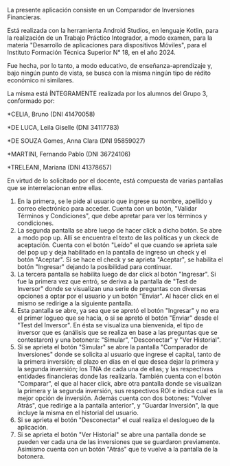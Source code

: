 La presente aplicación consiste en un Comparador de Inversiones Financieras. 

Está realizada con la herramienta Android Studios, en lenguaje Kotlin, para la realización de un Trabajo Práctico Integrador, a modo examen, para la materia "Desarrollo de aplicaciones para dispositivos Móviles", para el Instituto Formación Técnica Superior N° 18, en el año 2024.

Fue hecha, por lo tanto, a modo educativo, de enseñanza-aprendizaje y, bajo ningún punto de vista, se busca con la misma ningún tipo de rédito económico ni similares. 

La misma está ÍNTEGRAMENTE realizada por los alumnos del Grupo 3, conformado por:

*CELIA, Bruno (DNI 41470058)

*DE LUCA, Leila Giselle (DNI 34117783)

*DE SOUZA Gomes, Anna Clara (DNI 95859027)

*MARTINI, Fernando Pablo (DNI 36724106)

*TRELEANI, Mariana (DNI 41378657)


En virtud de lo solicitado por el docente, está compuesta de varias pantallas que se interrelacionan entre ellas.

1) En la primera, se le pide al usuario que ingrese su nombre, apellido y correo electrónico para acceder. Cuenta con un botón, "Validar Términos y Condiciones", que debe apretar para ver los términos y condiciones.
2) La segunda pantalla se abre luego de hacer click a dicho botón. Se abre a modo pop up. Allí se encuentra el texto de las políticas y un ckeck de aceptación. Cuenta con el botón "Leído" el que cuando se aprieta sale del pop up y deja habilitado en la pantalla de ingreso un check y el botón "Aceptar". Si se hace el check y se aprieta "Aceptar", se habilita el botón "Ingresar" dejando la posibilidad para continuar. 
3) La tercera pantalla se habilita luego de dar click al botón "Ingresar". Si fue la primera vez que entró, se deriva a la pantalla de "Test de Inversor" donde se visualizan una serie de preguntas con diversas opciones a optar por el usuario y un botón "Enviar". Al hacer click en el mismo se redirige a la siguiente pantalla.
4) Esta pantalla se abre, ya sea que se apretó el botón "Ingresar" y no era el primer logueo que se hacía, o si se apretó el botón "Enviar" desde el "Test del Inversor". En ésta se visualiza una bienvenida, el tipo de inversor que es (análisis que se realiza en base a las preguntas que se contestaron) y una botonera: "Simular", "Desconectar" y "Ver Historial".  
5) Si se aprieta el botón "Simular" se abre la pantalla "Comparador de Inversiones" donde se solicita al usuario que ingrese el capital, tanto de la primera inversión; el plazo en días en el que desea dejar la primera y la segunda inversión; los TNA de cada una de ellas; y las respectivas entidades financieras donde las realizaría. También cuenta con el botón "Comparar", el que al hacer click, abre otra pantalla donde se visualizan la primera y la segunda inversión, sus respectivos ROI e indica cual es  la mejor opción de inversión. Además cuenta con dos botones: "Volver Atrás", que redirige a la pantalla anterior", y "Guardar Inversión", la que incluye la misma en el historial del usuario.
6) Si se aprieta el botón "Desconectar" el cual realiza el deslogueo de la aplicación.
7) Si se aprieta el botón "Ver Historial" se abre una pantalla donde se pueden ver cada una de las inversiones que se guardaron previamente. Asimismo cuenta con un botón "Atrás" que te vuelve a la pantalla de la botonera.
